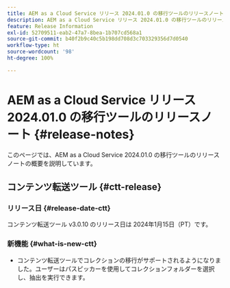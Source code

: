 ```yaml
---
title: AEM as a Cloud Service リリース 2024.01.0 の移行ツールのリリースノート
description: AEM as a Cloud Service リリース 2024.01.0 の移行ツールのリリースノート
feature: Release Information
exl-id: 52709511-eab2-47a7-8bea-1b707cd568a1
source-git-commit: b40f2b9c40c5b198dd708d3c703329356d7d0540
workflow-type: ht
source-wordcount: '98'
ht-degree: 100%

---
```


# AEM as a Cloud Service リリース 2024.01.0 の移行ツールのリリースノート {#release-notes}

このページでは、AEM as a Cloud Service 2024.01.0 の移行ツールのリリースノートの概要を説明しています。

## コンテンツ転送ツール {#ctt-release}

### リリース日 {#release-date-ctt}

コンテンツ転送ツール v3.0.10 のリリース日は 2024年1月15日（PT）です。

### 新機能 {#what-is-new-ctt}

* コンテンツ転送ツールでコレクションの移行がサポートされるようになりました。ユーザーはパスピッカーを使用してコレクションフォルダーを選択し、抽出を実行できます。
